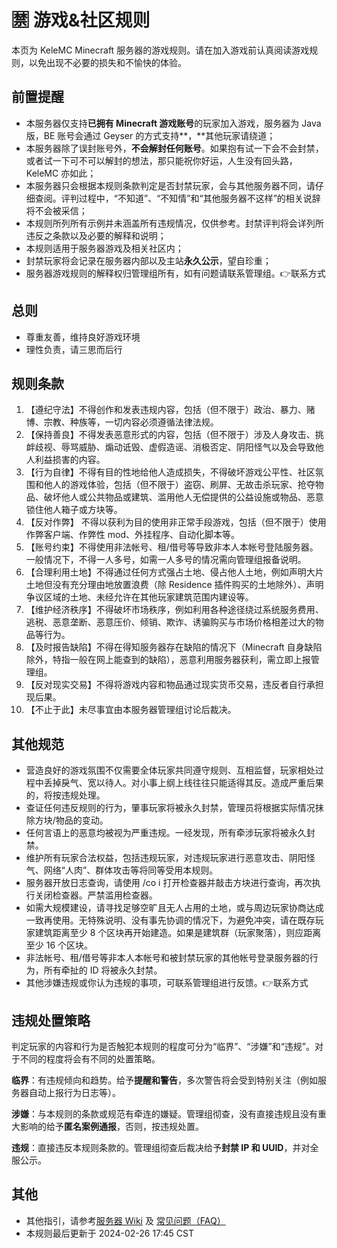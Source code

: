 # 🈲 游戏&社区规则

本页为 KeleMC Minecraft 服务器的游戏规则。请在加入游戏前认真阅读游戏规则，以免出现不必要的损失和不愉快的体验。

## 前置提醒

* 本服务器仅支持**已拥有 Minecraft 游戏账号**的玩家加入游戏，服务器为 Java 版，BE 账号会通过 Geyser 的方式支持**，**其他玩家请绕道；
* 本服务器除了误封账号外，**不会解封任何账号**。如果抱有试一下会不会封禁，或者试一下可不可以解封的想法，那只能祝你好运，人生没有回头路，KeleMC 亦如此；
* 本服务器只会根据本规则条款判定是否封禁玩家，会与其他服务器不同，请仔细查阅。评判过程中，“不知道”、“不知情”和“其他服务器不这样”的相关说辞将不会被采信；
* 本规则所列所有示例并未涵盖所有违规情况，仅供参考。封禁评判将会详列所违反之条款以及必要的解释和说明；
* 本规则适用于服务器游戏及相关社区内；
* 封禁玩家将会记录在服务器内部以及主站**永久公示**，望自珍重；
* 服务器游戏规则的解释权归管理组所有，如有问题请联系管理组。👉联系方式

## 总则

* 尊重友善，维持良好游戏环境
* 理性负责，请三思而后行

## 规则条款

1. 【遵纪守法】不得创作和发表违规内容，包括（但不限于）政治、暴力、赌博、宗教、种族等，一切内容必须遵循法律法规。
2. 【保持善良】不得发表恶意形式的内容，包括（但不限于）涉及人身攻击、挑衅歧视、辱骂威胁、煽动诋毁、虚假造谣、消极否定、阴阳怪气以及会导致他人利益损害的内容。
3. 【行为自律】不得有目的性地给他人造成损失，不得破坏游戏公平性、社区氛围和他人的游戏体验，包括（但不限于）盗窃、刷屏、无故击杀玩家、抢夺物品、破坏他人或公共物品或建筑、滥用他人无偿提供的公益设施或物品、恶意锁住他人箱子或方块等。
4. 【反对作弊】 不得以获利为目的使用非正常手段游戏，包括（但不限于）使用作弊客户端、作弊性 mod、外挂程序、自动化脚本等。&#x20;
5. 【账号约束】不得使用非法帐号、租/借号等导致非本人本帐号登陆服务器。一般情况下，不得一人多号，如需一人多号的情况需向管理组报备说明。
6. 【合理利用土地】不得通过任何方式强占土地、侵占他人土地，例如声明大片土地但没有充分理由地放置浪费（除 Residence 插件购买的土地除外）、声明争议区域的土地、未经允许在其他玩家建筑范围内建设等。&#x20;
7. 【维护经济秩序】不得破坏市场秩序，例如利用各种途径绕过系统服务费用、逃税、恶意垄断、恶意压价、倾销、欺诈、诱骗购买与市场价格相差过大的物品等行为。
8. 【及时报告缺陷】不得在得知服务器存在缺陷的情况下（Minecraft 自身缺陷除外，特指一般在网上能查到的缺陷），恶意利用服务器获利，需立即上报管理组。
9. 【反对现实交易】不得将游戏内容和物品通过现实货币交易，违反者自行承担现后果。
10. 【不止于此】未尽事宜由本服务器管理组讨论后裁决。

## 其他规范

* 营造良好的游戏氛围不仅需要全体玩家共同遵守规则、互相监督，玩家相处过程中丢掉戾气、宽以待人。对小事上纲上线往往只能适得其反。造成严重后果的，将按违规处理。
* 查证任何违反规则的行为，肇事玩家将被永久封禁，管理员将根据实际情况抹除方块/物品的变动。&#x20;
* 任何言语上的恶意均被视为严重违规。一经发现，所有牵涉玩家将被永久封禁。
* 维护所有玩家合法权益，包括违规玩家，对违规玩家进行恶意攻击、阴阳怪气、网络“人肉”、群体攻击等将同等受用本规则。
* 服务器开放日志查询，请使用 /co i 打开检查器并敲击方块进行查询，再次执行关闭检查器。严禁滥用检查器。&#x20;
* 如需大规模建设，请寻找足够空旷且无人占用的土地，或与周边玩家协商达成一致再使用。无特殊说明、没有事先协调的情况下，为避免冲突，请在既存玩家建筑距离至少 8 个区块再开始建造。如果是建筑群（玩家聚落），则应距离至少 16 个区块。&#x20;
* 非法帐号、租/借号等非本人本帐号和被封禁玩家的其他帐号登录服务器的行为，所有牵扯的 ID 将被永久封禁。
* 其他涉嫌违规或你认为违规的事项，可联系管理组进行反馈。👉联系方式

## 违规处置策略

判定玩家的内容和行为是否触犯本规则的程度可分为“临界”、“涉嫌”和“违规”。对于不同的程度将会有不同的处置策略。

**临界**：有违规倾向和趋势。给予**提醒和警告**，多次警告将会受到特别关注（例如服务器自动上报行为日志等）。

**涉嫌**：与本规则的条款或规范有牵连的嫌疑。管理组彻查，没有直接违规且没有重大影响的给予**匿名案例通报**，否则，按违规处置。

**违规**：直接违反本规则条款的。管理组彻查后裁决给予**封禁 IP 和 UUID**，并对全服公示。



## 其他

* 其他指引，请参考[服务器 Wiki](https://wiki.kelemc.fun) 及 [常见问题（FAQ）](https://kook.top/e9DOlz)
* 本规则最后更新于 2024-02-26 17:45 CST





